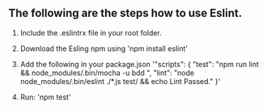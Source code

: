 ## The following are the steps how to use Eslint.

1. Include the .eslintrx file in your root folder.

2. Download the Esling npm using 'npm install eslint'

3. Add the following in your package.json
  '"scripts": {
    "test": "npm run lint &&  node_modules/.bin/mocha -u bdd ",
    "lint": "node node_modules/.bin/eslint ./*.js test/ && echo Lint Passed."
  }'

3. Run:
  'npm test'